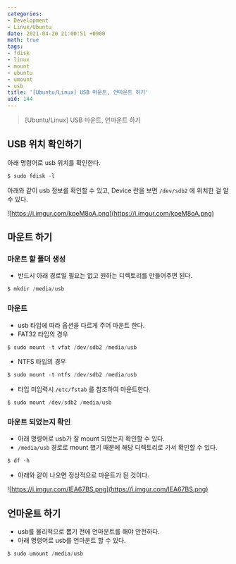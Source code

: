 ```yaml
---
categories:
- Development
- Linux/Ubuntu
date: 2021-04-20 21:00:51 +0900
math: true
tags:
- fdisk
- linux
- mount
- ubuntu
- umount
- usb
title: '[Ubuntu/Linux] USB 마운트, 언마운트 하기'
uid: 144
---
```


> [Ubuntu/Linux] USB 마운트, 언마운트 하기
> 

## USB 위치 확인하기

아래 명령어로 usb 위치를 확인한다.

```python
$ sudo fdisk -l
```

아래와 같이 usb 정보를 확인할 수 있고, Device 란을 보면 `/dev/sdb2` 에 위치한 걸 알 수 있다.

![https://i.imgur.com/kpeM8oA.png](https://i.imgur.com/kpeM8oA.png)

## 마운트 하기

### 마운트 할 폴더 생성

- 반드시 아래 경로일 필요는 없고 원하는 디렉토리를 만들어주면 된다.

```python
$ mkdir /media/usb
```

### 마운트

- usb 타입에 따라 옵션을 다르게 주어 마운트 한다.
- FAT32 타입의 경우

```python
$ sudo mount -t vfat /dev/sdb2 /media/usb
```

- NTFS 타입의 경우

```python
$ sudo mount -t ntfs /dev/sdb2 /media/usb
```

- 타입 미입력시 `/etc/fstab` 를 참조하여 마운트한다.

```python
$ sudo mount /dev/sdb2 /media/usb
```

### 마운트 되었는지 확인

- 아래 명령어로 usb가 잘 mount 되었는지 확인할 수 있다.
- `/media/usb` 경로로 mount 했기 때문에 해당 디렉토리로 가서 확인할 수 있다.

```python
$ df -h
```

- 아래와 같이 나오면 정상적으로 마운트가 된 것이다.

![https://i.imgur.com/IEA67BS.png](https://i.imgur.com/IEA67BS.png)

## 언마운트 하기

- usb를 물리적으로 뽑기 전에 언마운트를 해야 안전하다.
- 아래 명령어로 usb를 언마운트 할 수 있다.

```python
$ sudo umount /media/usb
```